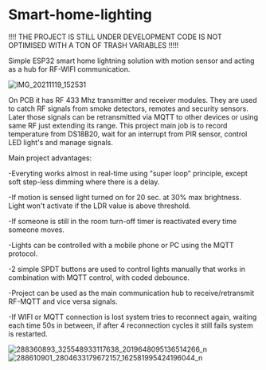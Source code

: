 # Smart-home-lighting

!!!! THE PROJECT IS STILL UNDER DEVELOPMENT CODE IS NOT OPTIMISED WITH A TON OF TRASH VARIABLES !!!!!

 Simple ESP32 smart home lightning solution with motion sensor and acting as a hub for RF-WIFI communication.

![IMG_20211119_152531](https://user-images.githubusercontent.com/107571973/174671767-01f5a0c2-d79c-463b-82e8-8ec133a4a264.jpg)

On PCB it has RF 433 Mhz transmitter and receiver modules. They are used to catch RF signals from smoke detectors, remotes and security sensors. Later those signals can be retransmitted via MQTT to other devices or using same RF just extending its range. This project main job is to record temperature from DS18B20, wait for an interrupt from PIR sensor, control LED light's and manage signals. 

Main project advantages:

-Everyting works almost in real-time using "super loop" principle, except soft step-less dimming where there is a delay. 

-If motion is sensed light  turned on for 20 sec. at 30% max brightness. Light won't activate if the LDR value is above threshold.

-If someone is still in the room turn-off timer is reactivated every time someone moves.

-Lights can be controlled with a mobile phone or PC using the MQTT protocol.

-2 simple SPDT buttons are used to control lights manually that works in combination with MQTT control, with coded debounce.

-Project can be used as the main communication hub to receive/retransmit RF-MQTT and vice versa signals. 

-If WIFI or MQTT connection is lost system tries to reconnect again, waiting each time 50s in between, if after 4 reconnection cycles it still fails system is restarted.

![288360893_325548933117638_2019648095136514266_n](https://user-images.githubusercontent.com/107571973/174674358-551179a1-3738-48d3-8639-9014c2cbc0f8.jpg)
![288610901_2804633179672157_162581995424196044_n](https://user-images.githubusercontent.com/107571973/174674372-e74435c7-b823-4575-b520-aab4cc0877a7.jpg)
